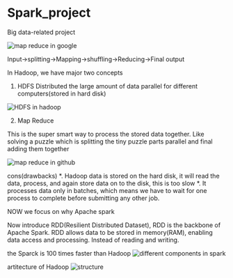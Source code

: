 # Spark_project
Big data-related project

![map reduce in google](https://github.com/warunasrinath/Spark_project/assets/56961480/6df79843-ede4-4d40-aabf-80e0e018086a)

Input->splitting->Mapping->shuffling->Reducing->Final output 

In Hadoop, we have major two concepts 

1. HDFS
Distributed the large amount of data parallel for different computers(stored in hard disk) 
   
 ![HDFS in hadoop](https://github.com/warunasrinath/Spark_project/assets/56961480/baa43a4c-e97a-4517-a1eb-aee1f8948ff6)

2. Map Reduce

This is the super smart way to process the stored data together. Like solving a puzzle which is splitting the tiny puzzle parts parallel and final adding them together 

![map reduce in github](https://github.com/warunasrinath/Spark_project/assets/56961480/b2c86446-9d19-4f18-9463-7c00778619a5)

cons(drawbacks)
*. Hadoop data is stored on the hard disk, it will read the data, process, and again store data on to the disk, this is too slow
*. It processes data only in batches, which means we have to wait for one process to complete before submitting any other job.

NOW we focus on why Apache spark

Now introduce RDD(Resilient Distributed Dataset), RDD is the backbone of Apache Spark. RDD allows data to be stored in memory(RAM), enabling data access and processing. Instead of reading and writing.

the Sparck is 100 times faster than Hadoop
![different components in spark](https://github.com/warunasrinath/Spark_project/assets/56961480/f60888a3-9ded-4355-947f-49a0223d77d1)

artitecture of Hadoop 
![structure](https://github.com/warunasrinath/Spark_project/assets/56961480/091eaec6-c2d7-4a18-b2c2-c63d5894a1c1)


